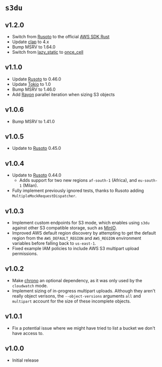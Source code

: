# `s3du`

## v1.2.0

  - Switch from [Rusoto] to the official [AWS SDK Rust]
  - Update [clap] to 4.x
  - Bump MSRV to 1.64.0
  - Switch from [lazy_static] to [once_cell]

## v1.1.0

  - Update [Rusoto] to 0.46.0
  - Update [Tokio] to 1.0
  - Bump MSRV to 1.46.0
  - Add [Rayon] parallel iteration when sizing S3 objects

## v1.0.6

  - Bump MSRV to 1.41.0

## v1.0.5

  - Update to [Rusoto] 0.45.0

## v1.0.4

  - Update to [Rusoto] 0.44.0
    - Adds support for two new regions `af-south-1` (Africa), and `eu-south-1`
      (Milan).
  - Fully implement previously ignored tests, thanks to Rusoto adding
    `MultipleMockRequestDispatcher`.

## v1.0.3

  - Implement custom endpoints for S3 mode, which enables using `s3du` against
    other S3 compatible storage, such as [MinIO].
  - Improved AWS default region discovery by attempting to get the default
    region from the `AWS_DEFAULT_REGION` and `AWS_REGION` environment variables
    before falling back to `us-east-1`.
  - Fixed example IAM policies to include AWS S3 multipart upload permissions.

## v1.0.2

  - Make [chrono] an optional dependency, as it was only used by the
    `cloudwatch` mode.
  - Implement sizing of in-progress multipart uploads. Although they aren't
    really object verisons, the `--object-versions` arguments `all` and
    `multipart` account for the size of these incomplete objects.

## v1.0.1

  - Fix a potential issue where we might have tried to list a bucket we don't
    have access to.

## v1.0.0

  - Initial release

<!-- links -->
[chrono]: https://crates.io/crates/chrono
[clap]: https://crates.io/crates/clap
[lazy_static]: https://crates.io/crates/lazy_static
[once_cell]: https://crates.io/crates/once_cell
[AWS SDK Rust]: https://github.com/awslabs/aws-sdk-rust
[MinIO]: https://min.io/
[Rayon]: https://crates.io/crates/rayon
[Rusoto]: https://www.rusoto.org/
[Tokio]: https://tokio.rs/
